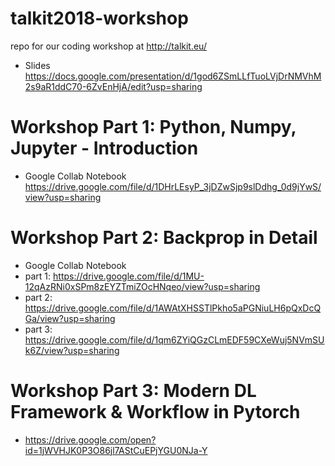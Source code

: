 # talkit2018-workshop
repo for our coding workshop at http://talkit.eu/

* Slides
https://docs.google.com/presentation/d/1god6ZSmLLfTuoLVjDrNMVhM2s9aR1ddC70-6ZvEnHjA/edit?usp=sharing

# Workshop Part 1: Python, Numpy, Jupyter - Introduction

* Google Collab Notebook
https://drive.google.com/file/d/1DHrLEsyP_3jDZwSjp9slDdhg_0d9jYwS/view?usp=sharing

# Workshop Part 2: Backprop in Detail
* Google Collab Notebook
* part 1: https://drive.google.com/file/d/1MU-12qAzRNi0xSPm8zEYZTmiZOcHNqeo/view?usp=sharing
* part 2: https://drive.google.com/file/d/1AWAtXHSSTlPkho5aPGNiuLH6pQxDcQGa/view?usp=sharing
* part 3: https://drive.google.com/file/d/1qm6ZYiQGzCLmEDF59CXeWuj5NVmSUk6Z/view?usp=sharing

# Workshop Part 3: Modern DL Framework & Workflow in Pytorch

* https://drive.google.com/open?id=1jWVHJK0P3O86jl7AStCuEPjYGU0NJa-Y
